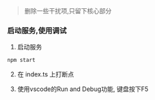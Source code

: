 > 删除一些干扰项,只留下核心部分

### 启动服务,使用调试

1. 启动服务

```sh
npm start
```

2. 在 index.ts 上打断点

3. 使用vscode的Run and Debug功能, 键盘按下F5